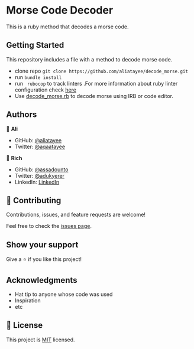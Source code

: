 # Morse Code Decoder

This is a ruby method that decodes a morse code.

## Getting Started

This repository includes a file with a method to decode morse code.

- clone repo ```git clone https://github.com/aliatayee/decode_morse.git```
- run ```bundle install```
- run ``` rubocop``` to track linters .For more information about ruby linter configuration check [here](https://github.com/microverseinc/linters-config/tree/master/ruby)
- Use [decode_morse.rb](./decode_morse.rb) to decode morse using IRB or code editor.
 

## Authors

👤 **Ali**

- GitHub: [@aliatayee](https://github.com/aliatayee)
- Twitter: [@aqaatayee](https://twitter.com/aqaatayee)


👤 **Rich**

- GitHub: [@assadounto](https://github.com/assadounto)
- Twitter: [@adukyerer](https://twitter.com/adukyerer)
- LinkedIn: [LinkedIn](https://linkedin.com/in/adu-kyere)


## 🤝 Contributing

Contributions, issues, and feature requests are welcome!

Feel free to check the [issues page](../../issues/).

## Show your support

Give a ⭐️ if you like this project!

## Acknowledgments

- Hat tip to anyone whose code was used
- Inspiration
- etc

## 📝 License

This project is [MIT](./MIT.md) licensed.
